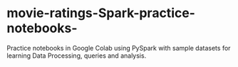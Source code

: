 # movie-ratings-Spark-practice-notebooks-
Practice notebooks in Google  Colab using PySpark with sample datasets for learning Data Processing, queries and analysis.
